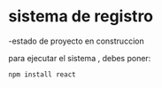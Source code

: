 <h1> sistema de registro</h1>

-estado de proyecto en construccion 

para ejecutar el sistema , debes poner:

```npm install react```
